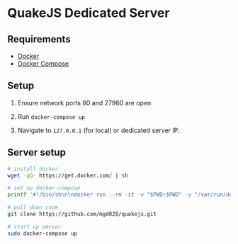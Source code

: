 # QuakeJS Dedicated Server

## Requirements

- [Docker](https://docs.docker.com/get-docker/)
- [Docker Compose](https://docs.docker.com/compose/install/)

## Setup

1.  Ensure network ports 80 and 27960 are open

2.  Run `docker-compose up`

3.  Navigate to `127.0.0.1` (for local) or dedicated server IP.

## Server setup

```sh
# install docker
wget -qO- https://get.docker.com/ | sh

# set up docker-compose
printf '#!/bin/sh\n\ndocker run --rm -it -v "$PWD:$PWD" -v "/var/run/docker.sock:/var/run/docker.sock" -w "$PWD" docker/compose $@\n' | sudo tee -a /usr/local/bin/docker-compose >/dev/null && sudo chmod +x /usr/local/bin/docker-compose

# pull down code
git clone https://github.com/mgd020/quakejs.git

# start up server
sudo docker-compose up
```
